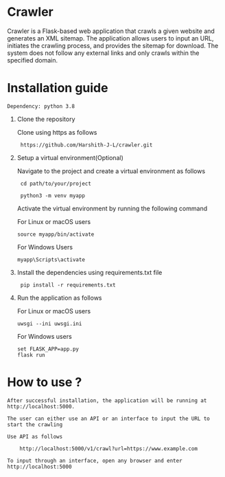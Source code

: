 # Crawler

Crawler is a Flask-based web application that crawls a given website and generates an XML sitemap. The application allows users to input an URL, initiates the crawling process, and provides the sitemap for download. The system does not follow any external links and only crawls within the specified domain.

# Installation guide

    Dependency: python 3.8

1) Clone the repository

    Clone using https as follows

        https://github.com/Harshith-J-L/crawler.git

2) Setup a virtual environment(Optional)

    Navigate to the project and create a virtual environment as follows

        cd path/to/your/project
        
        python3 -m venv myapp
    
    Activate the virtual environment by running the following command

    For Linux or macOS users

       source myapp/bin/activate

    For Windows Users

       myapp\Scripts\activate

2) Install the dependencies using requirements.txt file

        pip install -r requirements.txt

3) Run the application as follows

   For Linux or macOS users

       uwsgi --ini uwsgi.ini

   For Windows users

       set FLASK_APP=app.py
       flask run

# How to use ?

    After successful installation, the application will be running at http://localhost:5000.

    The user can either use an API or an interface to input the URL to start the crawling

    Use API as follows

        http://localhost:5000/v1/crawl?url=https://www.example.com
    
    To input through an interface, open any browser and enter http://localhost:5000
